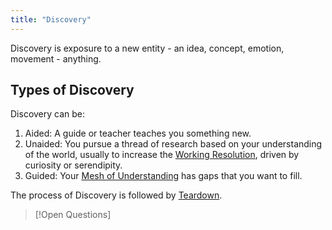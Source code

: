 ```yaml
---
title: "Discovery"
---
```

Discovery is exposure to a new entity - an idea, concept, emotion, movement - anything.

## Types of Discovery
Discovery can be: 
1. Aided: A guide or teacher teaches you something new.
2. Unaided: You pursue a thread of research based on your understanding of the world, usually to increase the [Working Resolution](Working%20Resolution.md), driven by curiosity or serendipity.
3. Guided: Your [Mesh of Understanding](Mesh%20of%20Understanding.md) has gaps that you want to fill.

The process of Discovery is followed by [Teardown](Teardown.md).

>[!Open Questions]
>